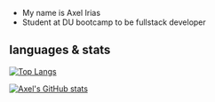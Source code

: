 * My name is Axel Irias
* Student at DU bootcamp to be fullstack developer

## languages & stats
[![Top Langs](https://github-readme-stats.vercel.app/api/top-langs/?username=axeli12)](https://github.com/anuraghazra/github-readme-stats)

[![Axel's GitHub stats](https://github-readme-stats.vercel.app/api?username=axeli12)](https://github.com/anuraghazra/github-readme-stats)
